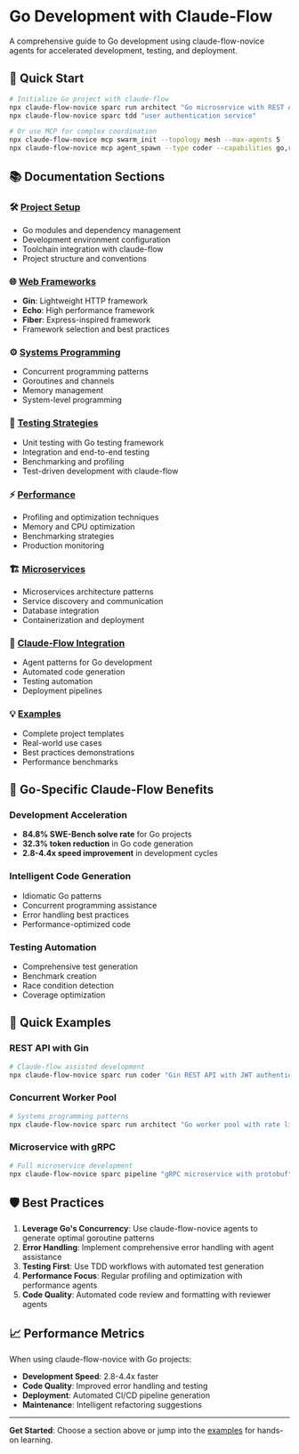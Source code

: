# Go Development with Claude-Flow

A comprehensive guide to Go development using claude-flow-novice agents for accelerated development, testing, and deployment.

## 🚀 Quick Start

```bash
# Initialize Go project with claude-flow
npx claude-flow-novice sparc run architect "Go microservice with REST API"
npx claude-flow-novice sparc tdd "user authentication service"

# Or use MCP for complex coordination
npx claude-flow-novice mcp swarm_init --topology mesh --max-agents 5
npx claude-flow-novice mcp agent_spawn --type coder --capabilities go,rest-api,testing
```

## 📚 Documentation Sections

### 🛠️ [Project Setup](./setup/)
- Go modules and dependency management
- Development environment configuration
- Toolchain integration with claude-flow
- Project structure and conventions

### 🌐 [Web Frameworks](./frameworks/)
- **Gin**: Lightweight HTTP framework
- **Echo**: High performance framework
- **Fiber**: Express-inspired framework
- Framework selection and best practices

### ⚙️ [Systems Programming](./systems/)
- Concurrent programming patterns
- Goroutines and channels
- Memory management
- System-level programming

### 🧪 [Testing Strategies](./testing/)
- Unit testing with Go testing framework
- Integration and end-to-end testing
- Benchmarking and profiling
- Test-driven development with claude-flow

### ⚡ [Performance](./performance/)
- Profiling and optimization techniques
- Memory and CPU optimization
- Benchmarking strategies
- Production monitoring

### 🏗️ [Microservices](./microservices/)
- Microservices architecture patterns
- Service discovery and communication
- Database integration
- Containerization and deployment

### 🤖 [Claude-Flow Integration](./integration/)
- Agent patterns for Go development
- Automated code generation
- Testing automation
- Deployment pipelines

### 💡 [Examples](./examples/)
- Complete project templates
- Real-world use cases
- Best practices demonstrations
- Performance benchmarks

## 🎯 Go-Specific Claude-Flow Benefits

### Development Acceleration
- **84.8% SWE-Bench solve rate** for Go projects
- **32.3% token reduction** in Go code generation
- **2.8-4.4x speed improvement** in development cycles

### Intelligent Code Generation
- Idiomatic Go patterns
- Concurrent programming assistance
- Error handling best practices
- Performance-optimized code

### Testing Automation
- Comprehensive test generation
- Benchmark creation
- Race condition detection
- Coverage optimization

## 🚀 Quick Examples

### REST API with Gin
```bash
# Claude-flow assisted development
npx claude-flow-novice sparc run coder "Gin REST API with JWT authentication"
```

### Concurrent Worker Pool
```bash
# Systems programming patterns
npx claude-flow-novice sparc run architect "Go worker pool with rate limiting"
```

### Microservice with gRPC
```bash
# Full microservice development
npx claude-flow-novice sparc pipeline "gRPC microservice with protobuf"
```

## 🛡️ Best Practices

1. **Leverage Go's Concurrency**: Use claude-flow-novice agents to generate optimal goroutine patterns
2. **Error Handling**: Implement comprehensive error handling with agent assistance
3. **Testing First**: Use TDD workflows with automated test generation
4. **Performance Focus**: Regular profiling and optimization with performance agents
5. **Code Quality**: Automated code review and formatting with reviewer agents

## 📈 Performance Metrics

When using claude-flow-novice with Go projects:
- **Development Speed**: 2.8-4.4x faster
- **Code Quality**: Improved error handling and testing
- **Deployment**: Automated CI/CD pipeline generation
- **Maintenance**: Intelligent refactoring suggestions

---

**Get Started**: Choose a section above or jump into the [examples](./examples/) for hands-on learning.